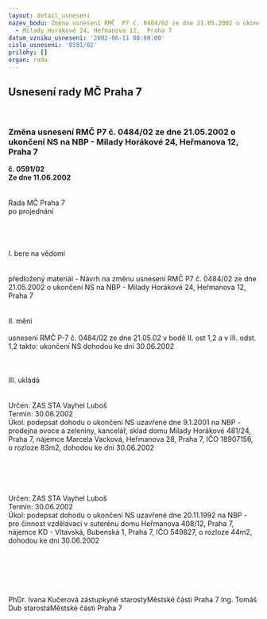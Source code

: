 ```yaml
---
layout: detail_usneseni
nazev_bodu: Změna usnesení RMČ  P7 č. 0484/02 ze dne 21.05.2002 o ukončení NS na NBP
  - Milady Horákové 24, Heřmanova 12,  Praha 7
datum_vzniku_usneseni: '2002-06-11 00:00:00'
cislo_usneseni: '0591/02'
prilohy: []
organ: rada
---
```

<div id="ucUsn_pList" class="usn">
	<span><h2>Usnesení rady MČ Praha 7 </h2>
<br></span><div class="standBody">
<span><h3>Změna usnesení RMČ  P7 č. 0484/02 ze dne 21.05.2002 o ukončení NS na NBP - Milady Horákové 24, Heřmanova 12,  Praha 7</h3></span><div class="center">
		<strong>č. 0591/02</strong><br>
	</div>
<div class="center">
		<strong>Ze dne 11.06.2002</strong><br><br>
	</div>
<br>Rada MČ Praha 7<br>po projednání<br><br><br><br><br>I.	bere na vědomí<br><br> <br>předložený materiál -  Návrh na změnu usnesení RMČ  P7 č. 0484/02 ze dne 21.05.2002 o ukončení NS na NBP - Milady Horákové 24, Heřmanova 12,  Praha 7<br><br><br>II.	mění <br><br>usnesení RMČ P-7 č. 0484/02 ze dne 21.05.02 v bodě II. ost 1,2 a v III. odst. 1,2 takto: ukončení NS dohodou ke dni 30.06.2002 <br><br><br><br>III.	ukládá <br><br> <br>Určen:	ZAS STA Vayhel Luboš<br>Termín: 30.06.2002<br>Úkol:	podepsat dohodu o ukončení NS uzavřené dne 9.1.2001 na NBP - prodejna ovoce a zeleniny, kancelář, sklad domu Milady Horákové  481/24, Praha 7, nájemce Marcela Vacková, Heřmanova 28, Praha 7, IČO 18907156, o rozloze 83m2, dohodou ke dni 30.06.2002<br> <br><br><br><br> <br>Určen:	ZAS STA Vayhel Luboš<br>Termín: 30.06.2002<br>Úkol:	podepsat dohodu o ukončení NS uzavřené dne 20.11.1992 na NBP - pro činnost vzdělávací v suterénu domu Heřmanova 408/12, Praha 7, nájemce KD - Vltavská, Bubenská 1, Praha 7, IČO 549827, o rozloze 44m2, dohodou ke dni 30.06.2002<br> <br><br><br><br> <br>	<br>PhDr. Ivana Kučerová zástupkyně starostyMěstské části Praha 7	Ing. Tomáš Dub starostaMěstské části Praha 7<br>	<br><br>
</div>
</div>